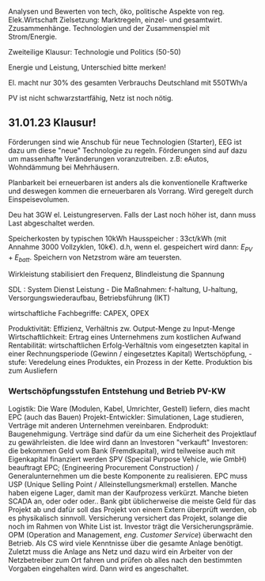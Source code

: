 Analysen und Bewerten von tech, öko, politische Aspekte von reg. Elek.Wirtschaft
Zielsetzung: Marktregeln, einzel- und gesamtwirt. Zzusammenhänge. Technologien und der Zusammenspiel mit Strom/Energie. 

Zweiteilige Klausur: Technologie und Politics (50-50)

Energie und Leistung, Unterschied bitte merken!

El. macht nur 30% des gesamten Verbrauchs Deutschland mit 550TWh/a

PV ist nicht schwarzstartfähig, Netz ist noch nötig.

## 31.01.23 Klausur!

Förderungen sind wie Anschub für neue Technologien (Starter), EEG ist dazu um diese "neue" Technologie zu regeln. Förderungen sind auf dazu um massenhafte Veränderungen voranzutreiben. z.B: eAutos, Wohndämmung bei Mehrhäusern.

Planbarkeit bei erneuerbaren ist anders als die konventionelle Kraftwerke und deswegen kommen die erneuerbaren als Vorrang. Wird geregelt durch Einspeisevolumen.

Deu hat 3GW el. Leistungreserven. Falls der Last noch höher ist, dann muss Last abgeschaltet werden.

Speicherkosten by typischen 10kWh Hausspeicher : 33ct/kWh (mit Annahme 3000 Vollzyklen, 10k€).
d.h, wenn el. gespeichert wird dann: $E_{PV} + E_{batt}$. Speichern von Netzstrom wäre am teuersten.

Wirkleistung stabilisiert den Frequenz, Blindleistung die Spannung

SDL : System Dienst Leistung - Die Maßnahmen: f-haltung, U-haltung, Versorgungswiederaufbau, Betriebsführung (IKT)

wirtschaftliche Fachbegriffe: CAPEX, OPEX

Produktivität: Effizienz, Verhältnis zw. Output-Menge zu Input-Menge
Wirtschaftlichkeit: Ertrag eines Unternehmens zum kostlichen Aufwand
Rentabilität: wirtschaftlichen Erfolg-Verhältnis vom eingesetzten kapital in einer Rechnungsperiode (Gewinn / eingesetztes Kapital)
Wertschöpfung, -stufe: Veredelung eines Produktes, ein Prozess in der Kette. Produktion bis zum Ausliefern

### Wertschöpfungsstufen Entstehung und Betrieb PV-KW
Logistik: Die Ware (Modulen, Kabel, Umrichter, Gestell) liefern, dies macht EPC (auch das Bauen)
Projekt-Entwickler: Simulationen, Lage studieren, Verträge mit anderen Unternehmen vereinbaren. Endprodukt: Baugenehmigung.
Verträge sind dafür da um eine Sicherheit des Projektlauf zu gewährleisten.
die Idee wird dann an Investoren "verkauft"
Investoren: die bekommen Geld vom Bank (Fremdkapital), wird teilweise auch mit Eigenkapital finanziert werden
SPV (Special Purpose Vehicle, wie GmbH) beauftragt EPC; (Engineering Procurement Construction) / Generalunternehmen um die beste Komponente zu realisieren.
EPC muss USP (Unique Selling Point / Alleinstellungsmerkmal) erstellen. Manche haben eigene Lager, damit man der Kaufprozess verkürzt. Manche bieten SCADA an, oder oder oder..
Bank gibt üblicherweise die meiste Geld für das Projekt ab und dafür soll das Projekt von einem Extern überprüft werden, ob es physikalisch sinnvoll.
Versicherung versichert das Projekt, solange die noch im Rahmen von White List ist.
Investor trägt die Versicherungsprämie. 
OPM (Operation and Management, *eng. Customer Service*) überwacht den Betrieb. Als CS wird viele Kenntnisse über die gesamte Anlage benötigt.
Zuletzt muss die Anlage ans Netz und dazu wird ein Arbeiter von der Netzbetreiber zum Ort fahren und prüfen ob alles nach den bestimmten Vorgaben eingehalten wird. Dann wird es angeschaltet.